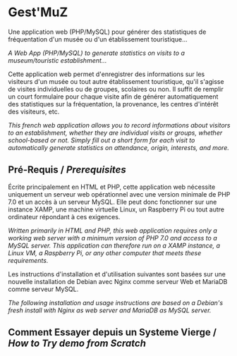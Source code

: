 # Gest'MuZ
Une application web (PHP/MySQL) pour générer des statistiques de fréquentation d'un musée ou d'un établissement touristique...

*A Web App (PHP/MySQL) to generate statistics on visits to a museum/touristic establishment...*

Cette application web permet d'enregistrer des informations sur les visiteurs d'un musée ou tout autre établissement touristique, qu'il s'agisse de visites individuelles ou de groupes, scolaires ou non.
Il suffit de remplir un court formulaire pour chaque visite afin de générer automatiquement des statistiques sur la fréquentation, la provenance, les centres d'intérêt des visiteurs, etc.

*This french web application allows you to record informations about visitors to an establishment, whether they are individual visits or groups, whether school-based or not.
Simply fill out a short form for each visit to automatically generate statistics on attendance, origin, interests, and more.*

## Pré-Requis / *Prerequisites*
Écrite principalement en HTML et PHP, cette application web nécessite uniquement un serveur web opérationnel avec une version minimale de PHP 7.0 et un accès à un serveur MySQL. Elle peut donc fonctionner sur une instance XAMP, une machine virtuelle Linux, un Raspberry Pi ou tout autre ordinateur répondant à ces exigences.

*Written primarily in HTML and PHP, this web application requires only a working web server with a minimum version of PHP 7.0 and access to a MySQL server. This application can therefore run on a XAMP instance, a Linux VM, a Raspberry Pi, or any other computer that meets these requirements.*

Les instructions d'installation et d'utilisation suivantes sont basées sur une nouvelle installation de Debian avec Nginx comme serveur Web et MariaDB comme serveur MySQL.

*The following installation and usage instructions are based on a Debian's fresh install with Nginx as web server and MariaDB as MySQL server.*

## Comment Essayer depuis un Systeme Vierge / *How to Try demo from Scratch*
